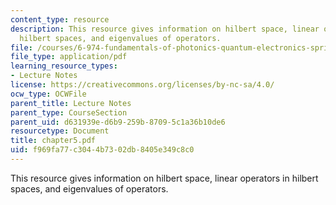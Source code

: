 ```yaml
---
content_type: resource
description: This resource gives information on hilbert space, linear operators in
  hilbert spaces, and eigenvalues of operators.
file: /courses/6-974-fundamentals-of-photonics-quantum-electronics-spring-2006/f969fa77c3044b7302db8405e349c8c0_chapter5.pdf
file_type: application/pdf
learning_resource_types:
- Lecture Notes
license: https://creativecommons.org/licenses/by-nc-sa/4.0/
ocw_type: OCWFile
parent_title: Lecture Notes
parent_type: CourseSection
parent_uid: d631939e-d6b9-259b-8709-5c1a36b10de6
resourcetype: Document
title: chapter5.pdf
uid: f969fa77-c304-4b73-02db-8405e349c8c0
---
```

This resource gives information on hilbert space, linear operators in hilbert spaces, and eigenvalues of operators.